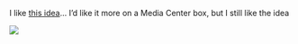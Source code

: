 I like <a href="http://www.tivo.com/4.9.24.asp" target="_blank" class="broken_link">this idea</a>&#8230; I&#8217;d like it more on a Media Center box, but I still like the idea

<a href="http://a423.g.akamai.net/7/423/1788/fb192c1966c659/www.tivo.com/i/4.0/Unbox_tivo_logo.gif" class="broken_link" rel="lightbox[564]" title="Amazon Unbox on Tivo..."><img src="http://a423.g.akamai.net/7/423/1788/fb192c1966c659/www.tivo.com/i/4.0/Unbox_tivo_logo.gif" border="0" /></a>